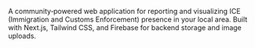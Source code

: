 A community‑powered web application for reporting and visualizing ICE (Immigration and Customs Enforcement) presence in your local area. Built with Next.js, Tailwind CSS, and Firebase for backend storage and image uploads.
